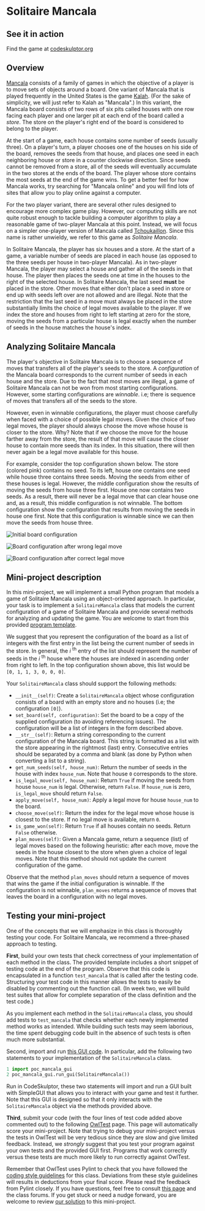 # Solitaire Mancala

## See it in action
Find the game at [codeskulptor.org](http://www.codeskulptor.org/#user43_IEfa9fcne2_4.py)

## Overview

[Mancala](http://en.wikipedia.org/wiki/Mancala) consists of a family of games in which the objective of a player is to move sets of objects around a board. One variant of Mancala that is played frequently in the United States is the game [Kalah](http://en.wikipedia.org/wiki/Kalah). (For the sake of simplicity, we will just refer to Kalah as "Mancala".) In this variant, the Mancala board consists of two rows of six pits called houses with one row facing each player and one larger pit at each end of the board called a *store*. The store on the player's right end of the board is considered to belong to the player.

At the start of a game, each house contains some number of seeds (usually three). On a player's turn, a player chooses one of the houses on his side of the board, removes the seeds from that house, and places one seed in each neighboring house or store in a counter clockwise direction. Since seeds cannot be removed from a store, all of the seeds will eventually accumulate in the two stores at the ends of the board. The player whose store contains the most seeds at the end of the game wins. To get a better feel for how Mancala works, try searching for "Mancala online" and you will find lots of sites that allow you to play online against a computer.

For the two player variant, there are several other rules designed to encourage more complex game play. However, our computing skills are not quite robust enough to tackle building a computer algorithm to play a reasonable game of two-player Mancala at this point. Instead, we will focus on a simpler one-player version of Mancala called [Tchoukaillon](http://mancala.wikia.com/wiki/Tchoukaillon). Since this name is rather unwieldy, we refer to this game as *Solitaire Mancala*.

In Solitaire Mancala, the player has six houses and a store. At the start of a game, a variable number of seeds are placed in each house (as opposed to the three seeds per house in two-player Mancala). As in two-player Mancala, the player may select a house and gather all of the seeds in that house. The player then places the seeds one at time in the houses to the right of the selected house. In Solitaire Mancala, the last seed **must** be placed in the store. Other moves that either don't place a seed in store or end up with seeds left over are not allowed and are illegal. Note that the restriction that the last seed in a move must always be placed in the store substantially limits the choice of legal moves available to the player. If we index the store and houses from right to left starting at zero for the store, moving the seeds from a particular house is legal exactly when the number of seeds in the house matches the house's index.

## Analyzing Solitaire Mancala

The player's objective in Solitaire Mancala is to choose a sequence of moves that transfers all of the player's seeds to the store. A *configuration* of the Mancala board corresponds to the current number of seeds in each house and the store. Due to the fact that most moves are illegal, a game of Solitaire Mancala can not be won from most starting configurations. However, some starting configurations are *winnable*. i.e; there is sequence of moves that transfers all of the seeds to the store.

However, even in winnable configurations, the player must choose carefully when faced with a choice of possible legal moves. Given the choice of two legal moves, the player should always choose the move whose house is closer to the store. Why? Note that if we choose the move for the house farther away from the store, the result of that move will cause the closer house to contain more seeds than its index. In this situation, there will then never again be a legal move available for this house.

For example, consider the top configuration shown below. The store (colored pink) contains no seed. To its left, house one contains one seed while house three contains three seeds. Moving the seeds from either of these houses is legal. However, the middle configuration show the results of moving the seeds from house three first. House one now contains two seeds. As a result, there will never be a legal move that can clear house one and, as a result, this middle configuration is not winnable. The bottom configuration show the configuration that results from moving the seeds in house one first. Note that this configuration is winnable since we can then move the seeds from house three.

![Initial board configuration](https://d3c33hcgiwev3.cloudfront.net/imageAssetProxy.v1/lq3-euJZEeWufRJaRfO1AQ_ad9d1daf4c6c6ec0916d32fc5f36723c_poc_mp0_config1.png?expiry=1507680000000&hmac=hy6N2I_23Pn083wRf-GzNDA9TOut1ecwqGq6yJEWMU0)

![Board configuration after wrong legal move](https://d3c33hcgiwev3.cloudfront.net/imageAssetProxy.v1/thFFf-JZEeWOVQ68c1xy2w_e90354d76e910b3097695fe92ede08cb_poc_mp0_config2.png?expiry=1507680000000&hmac=v1qoKA0o9WMxGxgkUwlrCpZVz3sezhmMNpZx-fzAwn0)

![Board configuration after correct legal move](https://d3c33hcgiwev3.cloudfront.net/imageAssetProxy.v1/wKew7OJZEeWufRJaRfO1AQ_9e09300df74d6bd26f91af7322a2cdbc_poc_mp0_config3.png?expiry=1507680000000&hmac=9MUsAjmddctNu5NBhtfa-EWYK2dEdMhIIwY2ISHK7Zs)

## Mini-project description

In this mini-project, we will implement a small Python program that models a game of Solitaire Mancala using an object-oriented approach. In particular, your task is to implement a `SolitaireMancala` class that models the current configuration of a game of Solitaire Mancala and provide several methods for analyzing and updating the game. You are welcome to start from this provided [program template](http://www.codeskulptor.org/#poc_mancala_template.py).

We suggest that you represent the configuration of the board as a list of integers with the first entry in the list being the current number of seeds in the store. In general, the *i* <sup>th</sup> entry of the list should represent the number of seeds in the *i* <sup>th</sup> house where the houses are indexed in ascending order from right to left. In the top configuration shown above, this list would be `[0, 1, 1, 3, 0, 0, 0]`.

Your `SolitaireMancala` class should support the following methods:
- `__init__(self)`: Create a `SolitaireMancala` object whose configuration consists of a board with an empty store and no houses (i.e; the configuration `[0]`).
- `set_board(self, configuration)`: Set the board to be a copy of the supplied configuration (to avoiding referencing issues). The configuration will be a list of integers in the form described above.
- `__str__(self)`: Return a string corresponding to the current configuration of the Mancala board. This string is formatted as a list with the store appearing in the rightmost (last) entry. Consecutive entries should be separated by a comma and blank (as done by Python when converting a list to a string).
- `get_num_seeds(self, house_num)`: Return the number of seeds in the house with index `house_num`. Note that house `0` corresponds to the store.
- `is_legal_move(self, house_num)`: Return `True` if moving the seeds from house `house_num` is legal. Otherwise, return `False`. If `house_num` is zero, `is_legal_move` should return `False`.
- `apply_move(self, house_num)`: Apply a legal move for house `house_num` to the board.
- `choose_move(self)`: Return the index for the legal move whose house is closest to the store. If no legal move is available, return `0`.
- `is_game_won(self)`: Return `True` if all houses contain no seeds. Return `False` otherwise.
- `plan_moves(self)`: Given a Mancala game, return a sequence (list) of legal moves based on the following heuristic: after each move, move the seeds in the house closest to the store when given a choice of legal moves. Note that this method should not update the current configuration of the game.

Observe that the method `plan_moves` should return a sequence of moves that wins the game if the initial configuration is winnable. If the configuration is not winnable, `plan_moves` returns a sequence of moves that leaves the board in a configuration with no legal moves.

## Testing your mini-project
One of the concepts that we will emphasize in this class is thoroughly testing your code. For Solitaire Mancala, we recommend a three-phased approach to testing.

**First**, build your own tests that check correctness of your implementation of each method in the class. The provided template includes a short snippet of testing code at the end of the program. Observe that this code is encapsulated in a function `test_mancala` that is called after the testing code. Structuring your test code in this manner allows the tests to easily be disabled by commenting out the function call. (In week two, we will build test suites that allow for complete separation of the class definition and the test code.)

As you implement each method in the `SolitaireMancala` class, you should add tests to `test_mancala` that checks whether each newly implemented method works as intended. While building such tests may seem laborious, the time spent debugging code built in the absence of such tests is often much more substantial.

Second, import and run [this GUI code](http://www.codeskulptor.org/#poc_mancala_gui.py). In particular, add the following two statements to your implementation of the `SolitaireMancala` class.

```python
1 import poc_mancala_gui 
2 poc_mancala_gui.run_gui(SolitaireMancala())
```

 
Run in CodeSkulptor, these two statements will import and run a GUI built with SimpleGUI that allows you to interact with your game and test it further. Note that this GUI is designed so that it only interacts with the `SolitaireMancala` object via the methods provided above.

**Third**, submit your code (with the four lines of test code added above commented out) to the following [OwlTest](http://codeskulptor.appspot.com/owltest/?urlTests=poc.poc_mancala_machine.py&urlPylintConfig=poc.pylint_config.py) page. This page will automatically score your mini-project. Note that trying to debug your mini-project versus the tests in OwlTest will be very tedious since they are slow and give limited feedback. Instead, we *strongly* suggest that you test your program against your own tests and the provided GUI first. Programs that work correctly versus these tests are much more likely to run correctly against OwlTest.

Remember that OwlTest uses Pylint to check that you have followed the [coding style guidelines](https://www.coursera.org/learn/principles-of-computing-1/supplement/JOn2v/guidelines-for-coding-style) for this class. Deviations from these style guidelines will results in deductions from your final score. Please read the feedback from Pylint closely. If you have questions, feel free to consult [this page](https://www.coursera.org/learn/principles-of-computing-1/resources/QvTNG) and the class forums. If you get stuck or need a nudge forward, you are welcome to review [our solution](http://www.codeskulptor.org/#poc_mancala_student.py) to this mini-project.
